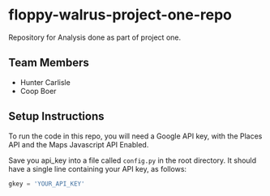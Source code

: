 # floppy-walrus-project-one-repo
Repository for Analysis done as part of project one. 

## Team Members
- Hunter Carlisle
- Coop Boer

## Setup Instructions
To run the code in this repo, you will need a Google API key, with the Places API and the Maps Javascript API Enabled.

Save you api_key into a file called `config.py` in the root directory. It should have a single line containing your API key, as follows:
```python
gkey = 'YOUR_API_KEY'
```
